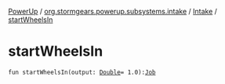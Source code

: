 [PowerUp](../../index.md) / [org.stormgears.powerup.subsystems.intake](../index.md) / [Intake](index.md) / [startWheelsIn](./start-wheels-in.md)

# startWheelsIn

`fun startWheelsIn(output: `[`Double`](https://kotlinlang.org/api/latest/jvm/stdlib/kotlin/-double/index.html)` = 1.0): `[`Job`](https://kotlin.github.io/kotlinx.coroutines/kotlinx-coroutines-core/kotlinx.coroutines.experimental/-job/index.html)